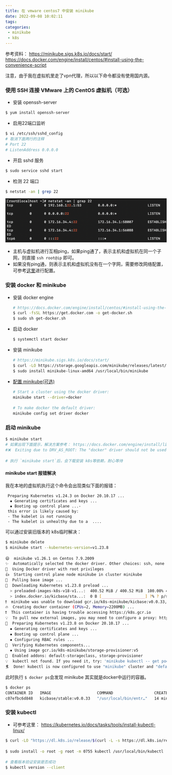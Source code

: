 ```yaml
---
title: 在 vmware centos7 中安装 minikube
date: 2022-09-08 10:02:11
tags:
categories: 
 - minikube
 - k8s
---
```




参考资料：
https://minikube.sigs.k8s.io/docs/start/  
https://docs.docker.com/engine/install/centos/#install-using-the-convenience-script

注意，由于我在虚拟机里走了vpn代理，所以以下命令都没有使用国内源。

<!-- more -->

### 使用 SSH 连接 VMware 上的 CentOS 虚拟机（可选）  
  - 安装 openssh-server
  ```bash
  $ yum install openssh-server
  ```


  - 启用22端口监听
  ```bash
  $ vi /etc/ssh/sshd_config
  # 取消下面两行的注释
  # Port 22
  # ListenAddress 0.0.0.0
  ```

  - 开启 sshd 服务
  ```bash
  $ sudo service sshd start
  ```

  - 检测 22 端口
  ```bash
  $ netstat -an | grep 22
  ```
  ![检测 22 端口](https://raw.githubusercontent.com/lilong7676/Picture/master/blog/image/20220908143016.png)

  - 主机与虚拟机进行互相ping，如果ping通了，表示主机和虚拟机在同一个子网，则直接 `ssh root@ip` 即可。
  - 如果没有ping通，则表示主机和虚拟机没有在一个字网，需要修改网络配置，可参考[这里](https://www.jianshu.com/p/f38133c1485a)进行配置。
  

  ### 安装 docker 和 minikube

- 安装 docker engine
  ```bash
  # https://docs.docker.com/engine/install/centos/#install-using-the-convenience-script
  $ curl -fsSL https://get.docker.com -o get-docker.sh
  $ sudo sh get-docker.sh
  ```

- 启动 docker
  ```bash
  $ systemctl start docker
  ```

- 安装 minikube
  ```bash
  # https://minikube.sigs.k8s.io/docs/start/
  $ curl -LO https://storage.googleapis.com/minikube/releases/latest/minikube-linux-amd64
  $ sudo install minikube-linux-amd64 /usr/local/bin/minikube
  ```

- [配置 minikube(可选)](https://minikube.sigs.k8s.io/docs/drivers/docker/#requirements)
  ```bash
  # Start a cluster using the docker driver:
  minikube start --driver=docker

  # To make docker the default driver:
  minikube config set driver docker
  ```

### 启动 minikube
  ```bash
  $ minikube start
  # 如果出现下面提示，解决方案参考： https://docs.docker.com/engine/install/linux-postinstall/#manage-docker-as-a-non-root-user
  #❌  Exiting due to DRV_AS_ROOT: The "docker" driver should not be used with root privileges.

  # 执行 `minikube start`后，会下载安装 k8s等依赖，耐心等待
  ```

  #### minikube start 报错解决
  我在本地的虚拟机执行这个命令会出现类似下面的报错：
  ```
   Preparing Kubernetes v1.24.3 on Docker 20.10.17 ...
    ▪ Generating certificates and keys ...  
    ▪ Booting up control plane ...-   
   this error is likely caused by:
   - The kubelet is not running
   - The kubelet is unhealthy due to a  ....  
  ```

  可以通过安装旧版本的 k8s临时解决：
  ```bash
  $ minikube delete
  $ minikube start --kubernetes-version=v1.23.8 

  😄  minikube v1.26.1 on Centos 7.9.2009
✨  Automatically selected the docker driver. Other choices: ssh, none
📌  Using Docker driver with root privileges
👍  Starting control plane node minikube in cluster minikube
🚜  Pulling base image ...
💾  Downloading Kubernetes v1.23.8 preload ...
    > preloaded-images-k8s-v18-v1...:  400.52 MiB / 400.52 MiB  100.00% 4.66 Mi
    > index.docker.io/kicbase/sta...:  0 B [___________________] ?% ? p/s 1m44s
❗  minikube was unable to download gcr.io/k8s-minikube/kicbase:v0.0.33, but successfully downloaded docker.io/kicbase/stable:v0.0.33 as a fallback image
🔥  Creating docker container (CPUs=2, Memory=2200MB) ...
❗  This container is having trouble accessing https://k8s.gcr.io
💡  To pull new external images, you may need to configure a proxy: https://minikube.sigs.k8s.io/docs/reference/networking/proxy/
🐳  Preparing Kubernetes v1.23.8 on Docker 20.10.17 ...
    ▪ Generating certificates and keys ...
    ▪ Booting up control plane ...
    ▪ Configuring RBAC rules ...
🔎  Verifying Kubernetes components...
    ▪ Using image gcr.io/k8s-minikube/storage-provisioner:v5
🌟  Enabled addons: default-storageclass, storage-provisioner
💡  kubectl not found. If you need it, try: 'minikube kubectl -- get pods -A'
🏄  Done! kubectl is now configured to use "minikube" cluster and "default" namespace by default

  ```

  此时执行 `$ docker ps`会发现 minikube 其实就是docker中运行的容器。
  ```bash
  $ docker ps
  CONTAINER ID   IMAGE                    COMMAND                  CREATED          STATUS          PORTS                                                                                                                                  NAMES
c07efbc6d848   kicbase/stable:v0.0.33   "/usr/local/bin/entr…"   14 minutes ago   Up 14 minutes   127.0.0.1:49162->22/tcp, 127.0.0.1:49161->2376/tcp, 127.0.0.1:49160->5000/tcp, 127.0.0.1:49159->8443/tcp, 127.0.0.1:49158->32443/tcp   minikube
  ```

### 安装 kubectl
 - 可参考这里： https://kubernetes.io/docs/tasks/tools/install-kubectl-linux/

```bash
$ curl -LO "https://dl.k8s.io/release/$(curl -L -s https://dl.k8s.io/release/stable.txt)/bin/linux/amd64/kubectl"

$ sudo install -o root -g root -m 0755 kubectl /usr/local/bin/kubectl

# 查看版本验证安装是否成功
$ kubectl version --client
```